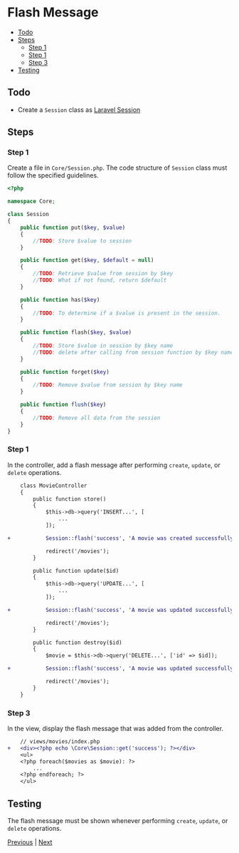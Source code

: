# Flash Message <!-- omit from toc -->

- [Todo](#todo)
- [Steps](#steps)
  - [Step 1](#step-1)
  - [Step 1](#step-1-1)
  - [Step 3](#step-3)
- [Testing](#testing)

## Todo

- Create a `Session` class as [Laravel Session](https://laravel.com/docs/5.3/session#using-the-session)

## Steps

### Step 1

Create a file in `Core/Session.php`. The code structure of `Session` class must follow the specified guidelines.

```php
<?php

namespace Core;

class Session
{
    public function put($key, $value)
    {
        //TODO: Store $value to session
    }

    public function get($key, $default = null)
    {
        //TODO: Retrieve $value from session by $key
        //TODO: What if not found, return $default
    }

    public function has($key)
    {
        //TODO: To determine if a $value is present in the session.
    }

    public function flash($key, $value)
    {
        //TODO: Store $value in session by $key name
        //TODO: delete after calling from session function by $key name
    }

    public function forget($key)
    {
        //TODO: Remove $value from session by $key name
    }

    public function flush($key)
    {
        //TODO: Remove all data from the session
    }
}
```

### Step 1

In the controller, add a flash message after performing `create`, `update`, or `delete` operations.

```diff
    class MovieController
    {
        public function store()
        {
            $this->db->query('INSERT...', [
                ...
            ]);

+           Session::flash('success', 'A movie was created successfully.');

            redirect('/movies');
        }

        public function update($id)
        {
            $this->db->query('UPDATE...', [
                ...
            ]);

+           Session::flash('success', 'A movie was updated successfully.');

            redirect('/movies');
        }

        public function destroy($id)
        {
            $movie = $this->db->query('DELETE...', ['id' => $id]);

+           Session::flash('success', 'A movie was updated successfully.');

            redirect('/movies');
        }
    }
```

### Step 3

In the view, display the flash message that was added from the controller.

```diff
    // views/movies/index.php
+   <div><?php echo \Core\Session::get('success'); ?></div>
    <ul>
    <?php foreach($movies as $movie): ?>
        ...
    <?php endforeach; ?>
    </ul>
```

## Testing

The flash message must be shown whenever performing `create`, `update`, or `delete` operations.

[Previous](./crud.md) | [Next](./validation.md)
